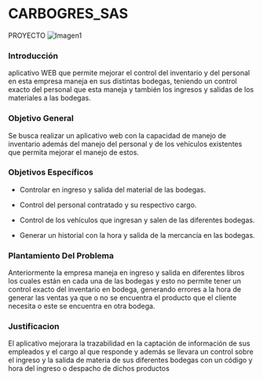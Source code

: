# CARBOGRES_SAS
PROYECTO 
![Imagen1](https://user-images.githubusercontent.com/80849458/130134744-0db27705-9130-40dc-8787-3ff4209f684d.png)


### Introducción
aplicativo WEB que permite mejorar el control del inventario 
y del personal  en esta empresa maneja en sus distintas bodegas,
teniendo un control exacto del personal que esta maneja y también los ingresos y
salidas de los materiales a las bodegas.

### Objetivo General 
Se busca realizar un aplicativo web con la capacidad de manejo de inventario además del manejo del personal y de los vehículos existentes que permita mejorar el manejo de estos.

### Objetivos Específicos
-  Controlar en ingreso y salida del material de las bodegas.

- Control del personal contratado y su respectivo cargo.

- Control de los vehículos que ingresan y salen de las diferentes bodegas.

- Generar un historial con la hora y salida de la mercancía en las bodegas.

### Plantamiento Del Problema

Anteriormente la empresa maneja en ingreso y salida en diferentes libros los cuales
están en cada una de las bodegas y esto no permite tener un control exacto del
inventario en bodega, generando errores a la hora de generar las ventas ya que o
no se encuentra el producto que el cliente necesita o este se encuentra en otra
bodega.

### Justificacion

El aplicativo mejorara la trazabilidad en la captación de información de sus
empleados y el cargo al que responde y además se llevara un control sobre el
ingreso y la salida de materia de sus diferentes bodegas con un código y hora del
ingreso o despacho de dichos productos
